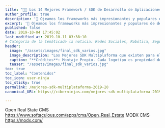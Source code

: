 ```yaml
---
title: "👨‍💻 Los 14 Mejores Framework / SDK de Desarrollo de Aplicaciones 2019 / 2020"
author_profile: true
description: '🚀 Ojeamos los frameworks más impresionantes y populares de desarrollo de aplicaciones móviles populares que son la mejor herramienta del desarrollador en 2019 / 2020.'
excerpt: '🚀 Ojeamos los frameworks más impresionantes y populares de desarrollo de aplicaciones móviles populares que son la mejor herramienta del desarrollador en 2019 / 2020.'
published: false
date: 2019-10-04 17:45:02
last_modified_at: 2019-10-11 03:38:10
# Categoría de la temáticade la noticia: Redes Sociales, Robótica, Seguridad Informática, Software, SDK Multiplataforma, Educación, Genética
header:
  image: "/assets/images/final_sdk_varios.jpg"
  image_description: "Los Mejores SDK Multiplaforma que existen para el año 2020 \ Visto en Ciberninjas"
  caption: "**Créditos**: Montaje Propio. Cada logotipo es propiedad de su correspondiente empresa."
  teaser: "/assets/images/final_sdk_varios.jpg"
toc: true
toc_label: "Contenidos"
toc_icon: user-ninja
toc_sticky: true
permalink: /mejores-sdk-multiplataforma-2019-20
canonical_URL: https://ciberninjas.com/mejores-sdk-multiplataforma-2019-20

---
```


Open Real State CMS https://www.softaculous.com/apps/cms/Open_Real_Estate
MODX CMS https://modx.com/